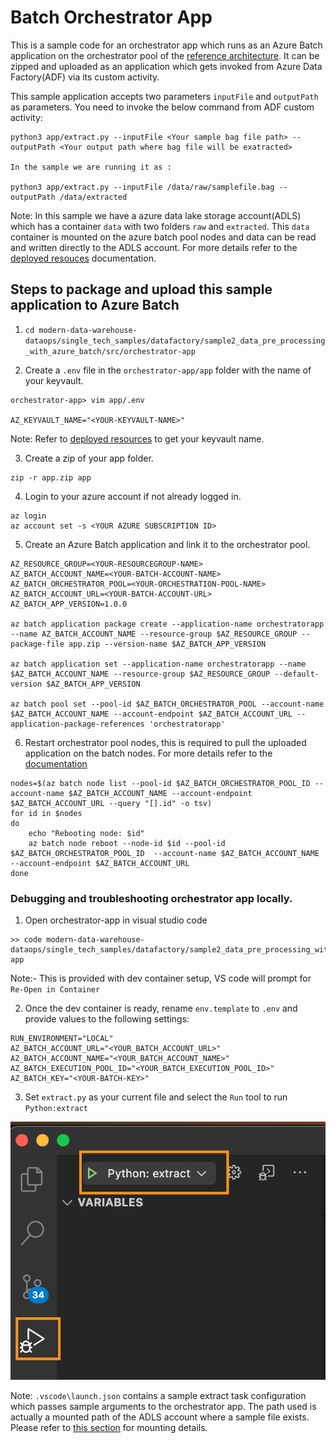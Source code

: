 # Batch Orchestrator App

This is a sample code for an orchestrator app which runs as an Azure Batch application on the orchestrator pool of the [reference architecture](../../README.MD#13-architecture). It can be zipped and uploaded as an application which gets invoked from Azure Data Factory(ADF) via its custom activity.

This sample application accepts two parameters `inputFile` and `outputPath` as parameters. You need to invoke the below command from ADF custom activity:

```
python3 app/extract.py --inputFile <Your sample bag file path> --outputPath <Your output path where bag file will be exatracted>

In the sample we are running it as :

python3 app/extract.py --inputFile /data/raw/samplefile.bag --outputPath /data/extracted

```

Note: In this sample we have a azure data lake storage account(ADLS) which has a container `data` with two folders `raw` and `extracted`. This `data` container is mounted on the azure batch pool nodes and data can be read and written directly to the ADLS account. For more details refer to the [deployed resouces](../../deploy/terraform/README.md) documentation.

## Steps to package and upload this sample application to Azure Batch

1. `cd modern-data-warehouse-dataops/single_tech_samples/datafactory/sample2_data_pre_processing_with_azure_batch/src/orchestrator-app`

2. Create a `.env` file in the `orchestrator-app/app` folder with the name of your keyvault.
```
orchestrator-app> vim app/.env

AZ_KEYVAULT_NAME="<YOUR-KEYVAULT-NAME>"
```

Note: Refer to [deployed resources]() to get your keyvault name.

3. Create a zip of your app folder.

```
zip -r app.zip app
```

4. Login to your azure account if not already logged in.

```
az login
az account set -s <YOUR AZURE SUBSCRIPTION ID>
```

5. Create an Azure Batch application and link it to the orchestrator pool.

```
AZ_RESOURCE_GROUP=<YOUR-RESOURCEGROUP-NAME>
AZ_BATCH_ACCOUNT_NAME=<YOUR-BATCH-ACCOUNT-NAME>
AZ_BATCH_ORCHESTRATOR_POOL=<YOUR-ORCHESTRATION-POOL-NAME>
AZ_BATCH_ACCOUNT_URL=<YOUR-BATCH-ACCOUNT-URL>
AZ_BATCH_APP_VERSION=1.0.0

az batch application package create --application-name orchestratorapp --name AZ_BATCH_ACCOUNT_NAME --resource-group $AZ_RESOURCE_GROUP --package-file app.zip --version-name $AZ_BATCH_APP_VERSION

az batch application set --application-name orchestratorapp --name $AZ_BATCH_ACCOUNT_NAME --resource-group $AZ_RESOURCE_GROUP --default-version $AZ_BATCH_APP_VERSION

az batch pool set --pool-id $AZ_BATCH_ORCHESTRATOR_POOL --account-name $AZ_BATCH_ACCOUNT_NAME --account-endpoint $AZ_BATCH_ACCOUNT_URL --application-package-references 'orchestratorapp'

```

6. Restart orchestrator pool nodes, this is required to pull the uploaded application on the batch nodes. For more details refer to the [documentation](https://learn.microsoft.com/en-us/azure/batch/batch-application-packages)

```
nodes=$(az batch node list --pool-id $AZ_BATCH_ORCHESTRATOR_POOL_ID --account-name $AZ_BATCH_ACCOUNT_NAME --account-endpoint $AZ_BATCH_ACCOUNT_URL --query "[].id" -o tsv)
for id in $nodes
do
    echo "Rebooting node: $id"
    az batch node reboot --node-id $id --pool-id $AZ_BATCH_ORCHESTRATOR_POOL_ID  --account-name $AZ_BATCH_ACCOUNT_NAME --account-endpoint $AZ_BATCH_ACCOUNT_URL
done
```

### Debugging and troubleshooting orchestrator app locally.

1. Open orchestrator-app in visual studio code
```
>> code modern-data-warehouse-dataops/single_tech_samples/datafactory/sample2_data_pre_processing_with_azure_batch/src/orchestrator-app
```
Note:- This is provided with dev container setup, VS code will prompt for `Re-Open in Container`

2. Once the dev container is ready, rename `env.template` to `.env` and provide values to the following settings:

```
RUN_ENVIRONMENT="LOCAL"
AZ_BATCH_ACCOUNT_URL="<YOUR_BATCH_ACCOUNT_URL>"
AZ_BATCH_ACCOUNT_NAME="<YOUR_BATCH_ACCOUNT_NAME>"
AZ_BATCH_EXECUTION_POOL_ID="<YOUR_BATCH_EXECUTION_POOL_ID>"
AZ_BATCH_KEY="<YOUR-BATCH-KEY>"
```

3. Set `extract.py` as your current file and select the `Run` tool to run `Python:extract`

![Batch pool application](images/local-debug.png)

Note: `.vscode\launch.json` contains a sample extract task configuration which passes sample arguments to the orchestrator app. The path used is actually a mounted path of the ADLS account where a sample file exists. Please refer to [this section]() for mounting details. 

